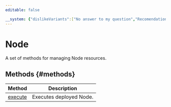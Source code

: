 ```yaml
---
editable: false

__system: {"dislikeVariants":["No answer to my question","Recomendations didn't help","The content doesn't match title","Other"]}
---
```



# Node
A set of methods for managing Node resources.

## Methods {#methods}
Method | Description
--- | ---
[execute](execute.md) | Executes deployed Node.